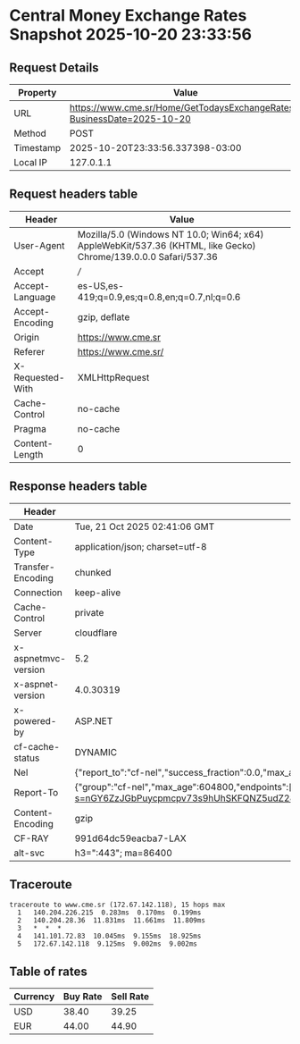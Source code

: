 # Central Money Exchange Rates Snapshot 2025-10-20 23:33:56
## Request Details

| Property | Value |
|----------|-------|
| URL | https://www.cme.sr/Home/GetTodaysExchangeRates/?BusinessDate=2025-10-20 |
| Method | POST |
| Timestamp | 2025-10-20T23:33:56.337398-03:00 |
| Local IP | 127.0.1.1 |
    
## Request headers table

| Header | Value |
|--------|-------|
| User-Agent | Mozilla/5.0 (Windows NT 10.0; Win64; x64) AppleWebKit/537.36 (KHTML, like Gecko) Chrome/139.0.0.0 Safari/537.36 |
| Accept | */* |
| Accept-Language | es-US,es-419;q=0.9,es;q=0.8,en;q=0.7,nl;q=0.6 |
| Accept-Encoding | gzip, deflate |
| Origin | https://www.cme.sr |
| Referer | https://www.cme.sr/ |
| X-Requested-With | XMLHttpRequest |
| Cache-Control | no-cache |
| Pragma | no-cache |
| Content-Length | 0 |

    
## Response headers table
| Header | Value |
|--------|-------|
| Date | Tue, 21 Oct 2025 02:41:06 GMT |
| Content-Type | application/json; charset=utf-8 |
| Transfer-Encoding | chunked |
| Connection | keep-alive |
| Cache-Control | private |
| Server | cloudflare |
| x-aspnetmvc-version | 5.2 |
| x-aspnet-version | 4.0.30319 |
| x-powered-by | ASP.NET |
| cf-cache-status | DYNAMIC |
| Nel | {"report_to":"cf-nel","success_fraction":0.0,"max_age":604800} |
| Report-To | {"group":"cf-nel","max_age":604800,"endpoints":[{"url":"https://a.nel.cloudflare.com/report/v4?s=nGY6ZzJGbPuycpmcpv73s9hUhSKFQNZ5udZ287OYcBvvvEMekorw9zdupV705%2BbF8uCz9bR3qAh823zukhJ90uvJjxrHg%2BiuEi8%3D"}]} |
| Content-Encoding | gzip |
| CF-RAY | 991d64dc59eacba7-LAX |
| alt-svc | h3=":443"; ma=86400 |

## Traceroute 

```
traceroute to www.cme.sr (172.67.142.118), 15 hops max
  1   140.204.226.215  0.283ms  0.170ms  0.199ms 
  2   140.204.28.36  11.831ms  11.661ms  11.809ms 
  3   *  *  * 
  4   141.101.72.83  10.045ms  9.155ms  18.925ms 
  5   172.67.142.118  9.125ms  9.002ms  9.002ms 

```


## Table of rates

| Currency | Buy Rate | Sell Rate |
|----------|----------|-----------|
| USD | 38.40 | 39.25 |
| EUR | 44.00 | 44.90 |
